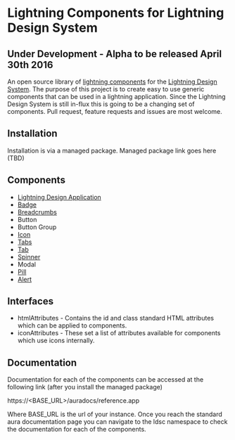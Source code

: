# Lightning Components for Lightning Design System

## Under Development - Alpha to be released April 30th 2016

An open source library of [lightning components](https://developer.salesforce.com/docs/atlas.en-us.lightning.meta/lightning/) for the [Lightning Design System](http://www.lightningdesignsystem.com/). The purpose of this project is to create easy to use generic components that can be used in a lightning application. Since the Lightning Design System is still in-flux this is going to be a changing set of components. Pull request, feature requests and issues are most welcome.

## Installation

Installation is via a managed package.
Managed package link goes here (TBD)

## Components

- [Lightning Design Application](documentation/lightningDesignApplication.md)
- [Badge](documentation/badge.md)
- [Breadcrumbs](documentation/breadcrumbs.md)
- Button
- Button Group
- [Icon](documentation/icon.md)
- [Tabs](documentation/tabs.md)
- [Tab](documentation/tab.md)
- [Spinner](documentation/spinner.md)
- Modal
- [Pill](documentation/pill.md)
- [Alert](documentation/alert.md)

## Interfaces

- htmlAttributes - Contains the id and class standard HTML attributes which can be applied to components.
- iconAttributes - These set a list of attributes available for components which use icons internally.

## Documentation

Documentation for each of the components can be accessed at the following link (after you install the managed package)

https://<BASE_URL>/auradocs/reference.app

Where BASE_URL is the url of your instance. Once you reach the standard aura documentation page you can navigate to the ldsc namespace to check the documentation for each of the components.
